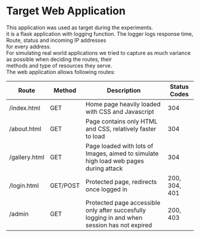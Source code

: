 # Target Web Application

This application was used as target during the experiments.  
it is a flask application with logging function. The logger logs response time, Route, status and incoming IP
addresses  
for every address.  
For simulating real world applications we tried to capture as much variance as possible when deciding the routes,
their  
methods and type of resources they serve.  
The web application allows following routes:

| Route         | Method   | Description                                                                                  | Status Codes  | 
|---------------|----------|----------------------------------------------------------------------------------------------|---------------|
| /index.html   | GET      | Home page heavily loaded with CSS and Javascript                                             | 304           |
| /about.html   | GET      | Page contains only HTML and CSS, relatively faster to load                                   | 304           |
| /gallery.html | GET      | Page loaded with lots of Images, aimed to simulate high load web pages during attack         | 304           |
| /login.html   | GET/POST | Protected page, redirects once logged in                                                     | 200, 304, 401 | 
| /admin        | GET      | Protected page accessible only after succesfully logging in and when session has not expired | 200, 403      |  

